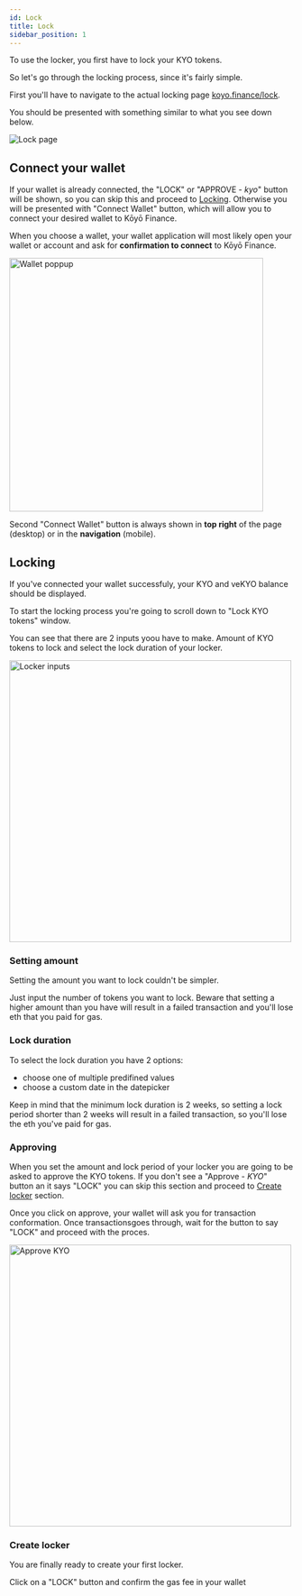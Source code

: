 ```yaml
---
id: Lock
title: Lock
sidebar_position: 1
---
```


To use the locker, you first have to lock your KYO tokens.

So let's go through the locking process, since it's fairly simple.

First you'll have to navigate to the actual locking page [koyo.finance/lock]("https://koyo.finance/lock").

You should be presented with something similar to what you see down below.

<img src="/img/guide/locker/lock.png" alt="Lock page" />

## Connect your wallet

If your wallet is already connected, the "LOCK" or "APPROVE - _kyo_" button will be shown, so you can skip this and proceed to [Locking](#locking). Otherwise you will be presented with "Connect Wallet" button, which will allow you to connect your desired wallet to Kōyō Finance.

When you choose a wallet, your wallet application will most likely open your wallet or account and ask for **confirmation to connect** to Kōyō Finance.

<img src="/img/guide/swap/deposit-walletPoppup.png" alt="Wallet poppup" width="450" />

Second "Connect Wallet" button is always shown in **top right** of the page (desktop) or in the **navigation** (mobile).

## Locking

If you've connected your wallet successfuly, your KYO and veKYO balance should be displayed.

To start the locking process you're going to scroll down to "Lock KYO tokens" window.

You can see that there are 2 inputs yoou have to make. Amount of KYO tokens to lock and select the lock duration of your locker.

<img src="/img/guide/locker/locker-inputs.png" alt="Locker inputs" width="500" />

### Setting amount

Setting the amount you want to lock couldn't be simpler.

Just input the number of tokens you want to lock. Beware that setting a higher amount than you have will result in a failed transaction and you'll lose eth that you paid for gas.

### Lock duration

To select the lock duration you have 2 options:

-   choose one of multiple predifined values
-   choose a custom date in the datepicker

Keep in mind that the minimum lock duration is 2 weeks, so setting a lock period shorter than 2 weeks will result in a failed transaction, so you'll lose the eth you've paid for gas.

### Approving

When you set the amount and lock period of your locker you are going to be asked to approve the KYO tokens. If you don't see a "Approve - _KYO_" button an it says "LOCK" you can skip this section and proceed to [Create locker](#create-locker) section.

Once you click on approve, your wallet will ask you for transaction conformation. Once transactionsgoes through, wait for the button to say "LOCK" and proceed with the proces.

<img src="/img/guide/locker/locker-approve.png" alt="Approve KYO" width="500" />

### Create locker

You are finally ready to create your first locker.

Click on a "LOCK" button and confirm the gas fee in your wallet
